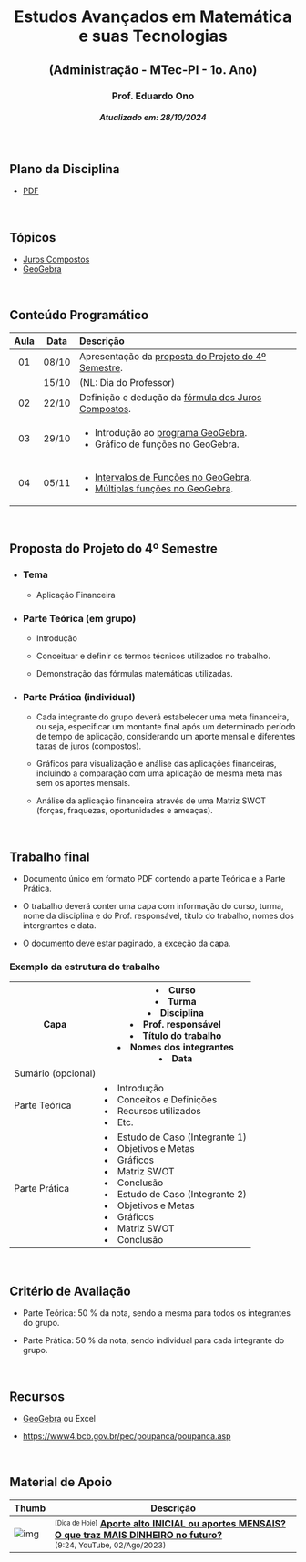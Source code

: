 <h1 align="center">Estudos Avançados em Matemática e suas Tecnologias</h1>
<h2 align="center">(Administração - MTec-PI - 1o. Ano)</h2>
<h3 align="center">Prof. Eduardo Ono</h3>
<h5 align="center">Atualizado em: 28/10/2024</h5>

&nbsp;

## Plano da Disciplina

* [PDF](./docs/Adm-605-MTec-PI-2024_Estudos-Avancados-em-Matematica-e-suas-Tecnologias-1o-ano.pdf)

&nbsp;

## Tópicos

* [Juros Compostos](./conteudo/juros-compostos/)
* [GeoGebra](./conteudo/geogebra/)

&nbsp;

## Conteúdo Programático

| Aula | Data | Descrição |
| :-:  | :-:  | :-- |
|  01  | 08/10 | Apresentação da [proposta do Projeto do 4º Semestre]. |
|      | 15/10 | (NL: Dia do Professor) |
|  02  | 22/10 | Definição e dedução da [fórmula dos Juros Compostos]. |
|  03  | 29/10 | <ul><li>Introdução ao [programa GeoGebra].</li><li>Gráfico de funções no GeoGebra.</li></ul> |
|  04  | 05/11 | <ul><li>[Intervalos de Funções no GeoGebra].</li><li>[Múltiplas funções no GeoGebra].</li></ul> |

[proposta do Projeto do 4º Semestre]: #proposta-do-projeto-do-4º-semestre
[fórmula dos Juros Compostos]: ./conteudo/juros-compostos/
[programa GeoGebra]: ./conteudo/geogebra/
[Intervalos de Funções no GeoGebra]: ./conteudo/geogebra/funcoes.md
[Múltiplas funções no GeoGebra]: ./conteudo/geogebra/multiplas-funcoes.md

&nbsp;

## Proposta do Projeto do 4º Semestre

* ### Tema

  * Aplicação Financeira

* ### Parte Teórica (em grupo)

  * Introdução

  * Conceituar e definir os termos técnicos utilizados no trabalho.

  * Demonstração das fórmulas matemáticas utilizadas.

* ### Parte Prática (individual)

  * Cada integrante do grupo deverá estabelecer uma meta financeira, ou seja, especificar um montante final após um determinado período de tempo de aplicação, considerando um aporte mensal e diferentes taxas de juros (compostos).

  * Gráficos para visualização e análise das aplicações financeiras, incluindo a comparação com uma aplicação de mesma meta mas sem os aportes mensais.

  * Análise da aplicação financeira através de uma Matriz SWOT (forças, fraquezas, oportunidades e ameaças).

&nbsp;

## Trabalho final

* Documento único em formato PDF contendo a parte Teórica e a Parte Prática.

* O trabalho deverá conter uma capa com informação do curso, turma, nome da disciplina e do Prof. responsável, título do trabalho, nomes dos intergrantes e data.

* O documento deve estar paginado, a exceção da capa.

### Exemplo da estrutura do trabalho

<table>
  <tr>
    <th>Capa</th>
    <th>
      <li>Curso</li>
      <li>Turma</li>
      <li>Disciplina</li>
      <li>Prof. responsável</li>
      <li>Título do trabalho</li>
      <li>Nomes dos integrantes</li>
      <li>Data</li>
    </th>
  </tr>
  <tr>
    <td>
      Sumário (opcional)
    </td>
    <td>
    </td>
  </tr>
  <tr>
    <td>
      Parte Teórica
    </td>
    <td>
      <li>Introdução</li>
      <li>Conceitos e Definições</li>
      <li>Recursos utilizados</li>
      <li>Etc.</li>
    </td>
  </tr>
  <tr>
    <td>
      Parte Prática
    </td>
    <td>
      <li>Estudo de Caso (Integrante 1)</li>
      <li>Objetivos e Metas</li>
      <li>Gráficos</li>
      <li>Matriz SWOT</li>
      <li>Conclusão</li>
      <li>Estudo de Caso (Integrante 2)</li>
      <li>Objetivos e Metas</li>
      <li>Gráficos</li>
      <li>Matriz SWOT</li>
      <li>Conclusão</li>
    </td>
  </tr>
</table>

&nbsp;

## Critério de Avaliação

* Parte Teórica: 50 % da nota, sendo a mesma para todos os integrantes do grupo.

* Parte Prática: 50 % da nota, sendo individual para cada integrante do grupo.

&nbsp;

## Recursos

* [GeoGebra](https://www.geogebra.org/calculator) ou Excel

* <https://www4.bcb.gov.br/pec/poupanca/poupanca.asp>

&nbsp;

## Material de Apoio

| Thumb | Descrição |
| --- | --- |
| ![img](https://img.youtube.com/vi/M2u4ZWHO5jM/default.jpg) | <sup><sub>[Dica de Hoje]</sub></sup> [__Aporte alto INICIAL ou aportes MENSAIS? O que traz MAIS DINHEIRO no futuro?__](https://www.youtube.com/watch?v=M2u4ZWHO5jM)<br><sub>(9:24, YouTube, 02/Ago/2023)</sub> |

&nbsp;
